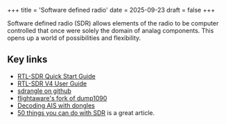+++
title = 'Software defined radio'
date = 2025-09-23
draft = false
+++

Software defined radio (SDR) allows elements of the radio to
be computer controlled that once were solely the domain of analag
components.  This opens up a world of possibilities and
flexibility.

## Key links

- [RTL-SDR Quick Start Guide](https://www.rtl-sdr.com/rtl-sdr-quick-start-guide/)
- [RTL-SDR V4 User Guide](https://www.rtl-sdr.com/V4/)
- [sdrangle on github](https://github.com/f4exb/sdrangel)
- [flightaware's fork of dump1090](https://github.com/flightaware/dump1090)
- [Decoding AIS with dongles](https://ham.stackexchange.com/q/173/5222)
- [50 things you can do with SDR](https://blinry.org/50-things-with-sdr/) is a great article.
